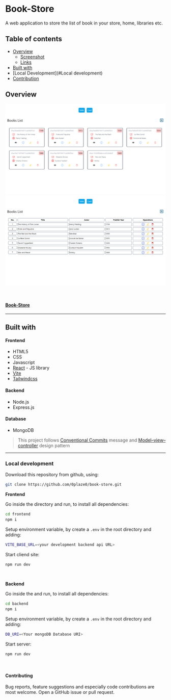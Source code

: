 # Book-Store

A web application to store the list of book in your store, home, libraries etc.

## Table of contents

- [Overview](#Overview)
  - [Screenshot](#screenshot)
  - [Links](#links)
- [Built with](#built-with)
- [Local Development](#Local development)
- [Contribution](#Contributing)

## Overview

![Book-store](projectAssests/projectOverview%20(1).png)
![Book-store](projectAssests/projectOverview%20(2).png)

<br/>

#### [Book-Store](https://book-store-frontend-a3i6.onrender.com/)

<hr/>

## Built with

#### Frontend

- HTML5 
- CSS 
- Javascript
- [React](https://reactjs.org/) - JS library
- [Vite](https://vitejs.dev/guide/)
- [Tailwindcss](https://tailwindcss.com/docs/installation)

#### Backend

- Node.js
- Express.js

#### Database

- MongoDB

> This project follows [Conventional Commits](https://www.conventionalcommits.org/en/v1.0.0/) message and [Model–view–controller](https://en.wikipedia.org/wiki/Model%E2%80%93view%E2%80%93controller) design pattern

<hr/>

### Local development

Download this repository from github, using:

```bash
git clone https://github.com/0plaze0/book-store.git
```

**Frontend**

Go inside the directory and run, to install all dependencies:

```bash
cd frontend
npm i
```

Setup environment variable, by create a ```.env``` in the root directory and adding:

```bash
VITE_BASE_URL=<your development backend api URL>
```

Start cliend site:

```bash
npm run dev
```

<br>

**Backend**

Go inside the  and run, to install all dependencies:

```bash
cd backend
npm i
```

Setup environment variable, by create a ```.env``` in the root directory and adding:

```bash
DB_URI=<Your mongoDB Database URI>
```

Start server:

```bash
npm run dev
```

<br/>

#### Contributing

Bug reports, feature suggestions and especially code contributions are most welcome.  Open a GitHub issue or pull request. 
